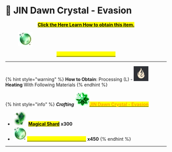 # 💎 JIN Dawn Crystal - Evasion



<p align="center"><a href="https://bdocodex.com/us/item/820983/"><mark style="color:$warning;"><strong>Click the Here Learn How to obtain this item.</strong></mark></a></p>

<figure><img src="../../../.gitbook/assets/image (229).png" alt=""><figcaption></figcaption></figure>

<p align="center"><a href="https://bdocodex.com/us/item/820983/"><mark style="color:yellow;"><strong>Essence of Dawn - Evasion</strong></mark></a></p>

***

{% hint style="warning" %}
**How to Obtain**: Processing (L) - <img src="../../../.gitbook/assets/QQ截图20221109033105.png" alt="" data-size="line"> **Heating** With Following Materials
{% endhint %}

{% hint style="info" %}
_**Crafting**_ <img src="../../../.gitbook/assets/image (228).png" alt="" data-size="line">[<mark style="color:orange;">**JIN Dawn Crystal - Evasion**</mark>](https://bdocodex.com/us/item/15273/)

* <img src="../../../.gitbook/assets/image (85).png" alt="" data-size="line"> [<mark style="color:$info;">**Magical Shard**</mark>](https://bdocodex.com/us/item/4918/) **x300**
* <img src="../../../.gitbook/assets/image (230).png" alt="" data-size="line">[<mark style="color:yellow;">**Essence of Dawn - Evasion**</mark>](https://bdocodex.com/us/item/820983/) **x450**
{% endhint %}

***

